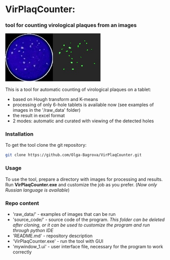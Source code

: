 # VirPlaqCounter: <h3> tool for counting virological plaques from an images </h3> 

<a href=""><img src="pics/intro_img.png" width="300" ></a>


This is a tool for automatic counting of virological plaques on a tablet:

* based on Hough transform and K-means
* processing of only 6-hole tablets is available now (see examples of images in the '/raw_data' folder)
* the result in excel format
* 2 modes: automatic and curated with viewing of the detected holes


### Installation

To get the tool clone the git repository:

```bash
git clone https://github.com/Olga-Bagrova/VirPlaqCounter.git
```


### Usage

To use the tool, prepare a directory with images for processing and results. Run **VirPlaqCounter.exe** and customize the job as you prefer. (*Now only Russian language is available*)


### Repo content

* 'raw_data/' - examples of images that can be run 
* 'source_code/' - source code of the program. *This folder can be deleted after cloning, or it can be used to customize the program and run through python IDE*
* 'README.md' - repository description
* 'VirPlaqCounter.exe' - run the tool with GUI
* 'mywindow_1.ui' - user interface file, necessary for the program to work correctly
